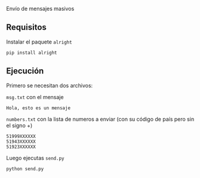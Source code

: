 Envío de mensajes masivos

## Requisitos
Instalar el paquete `alright`
```
pip install alright
```

## Ejecución
Primero se necesitan dos archivos:

`msg.txt` con el mensaje
```
Hola, esto es un mensaje
```

`numbers.txt` con la lista de numeros a enviar (con su código de país pero sin el signo +)
```
51999XXXXXX
51943XXXXXX
51923XXXXXX
```
Luego ejecutas `send.py`
```
python send.py
```
